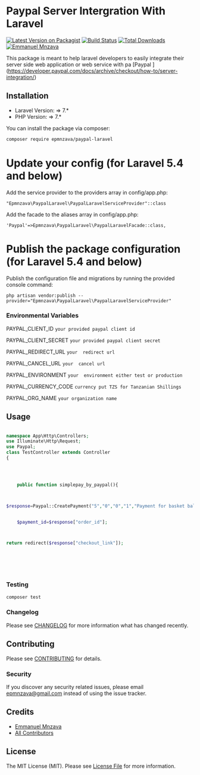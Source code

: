 # Paypal Server  Intergration With Laravel

[![Latest Version on Packagist](https://img.shields.io/packagist/v/epmnzava/paypal-laravel.svg?style=flat-square)](https://packagist.org/packages/epmnzava/pesapal)
[![Build Status](https://img.shields.io/travis/epmnzava/paypal-laravel/master.svg?style=flat-square)](https://travis-ci.org/epmnzava/pesapal)
[![Total Downloads](https://img.shields.io/packagist/dt/epmnzava/paypal-laravel.svg?style=flat-square)](https://packagist.org/packages/epmnzava/pesapal)
[![Emmanuel Mnzava](https://img.shields.io/badge/Author-Emmanuel%20Mnzava-green)](mailto:epmnzava@gmail.com)


This package is meant to help laravel developers to easily integrate their server side web application or web service with pa
[Paypal ] (https://developer.paypal.com/docs/archive/checkout/how-to/server-integration/)


## Installation

- Laravel Version: => 7.*
- PHP Version: => 7.*

You can install the package via composer:

```bash
composer require epmnzava/paypal-laravel
```

# Update your config (for Laravel 5.4 and below)
Add the service provider to the providers array in config/app.php:

```
"Epmnzava\PaypalLaravel\PaypalLaravelServiceProvider"::class
```

Add the facade to the aliases array in config/app.php:

```
'Paypal'=>Epmnzava\PaypalLaravel\PaypalLaravelFacade::class,
```

# Publish the package configuration (for Laravel 5.4 and below)
Publish the configuration file and migrations by running the provided console command:
```
php artisan vendor:publish --provider="Epmnzava\PaypalLaravel\PaypalLaravelServiceProvider"
```

### Environmental Variables
PAYPAL_CLIENT_ID ` your provided paypal client id  `<br/>

PAYPAL_CLIENT_SECRET ` your provided paypal client secret `<br/>

PAYPAL_REDIRECT_URL    ` your  redirect url `<br/>

PAYPAL_CANCEL_URL    ` your  cancel url `<br/>

PAYPAL_ENVIRONMENT  ` your  environment either test or production  `<br/>

PAYPAL_CURRENCY_CODE ` currency put TZS for Tanzanian Shillings `<br/>

PAYPAL_ORG_NAME `your organization name`<br/>

## Usage

``` php

namespace App\Http\Controllers;
use Illuminate\Http\Request;
use Paypal;
class TestController extends Controller
{
    



    public function simplepay_by_paypal(){



$response=Paypal::CreatePayment("5","0","0","1","Payment for basket ball");


    $payment_id=$response["order_id"];



return redirect($response["checkout_link"]);







```

### Testing

``` bash
composer test
```

### Changelog

Please see [CHANGELOG](CHANGELOG.md) for more information what has changed recently.

## Contributing

Please see [CONTRIBUTING](CONTRIBUTING.md) for details.

### Security

If you discover any security related issues, please email epmnzava@gmail.com instead of using the issue tracker.

## Credits

- [Emmanuel Mnzava](https://github.com/epmnzava)
- [All Contributors](../../contributors)

## License

The MIT License (MIT). Please see [License File](LICENSE.md) for more information.

